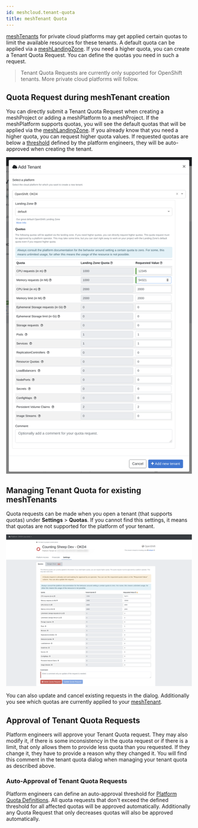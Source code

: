 ```yaml
---
id: meshcloud.tenant-quota
title: meshTenant Quota
---
```


[meshTenants](meshcloud.tenant) for private cloud platforms may get applied certain quotas to limit the available resources for these tenants.
A default quota can be applied via a [meshLandingZone](meshcloud.landing-zones). If you need a higher quota, you can create a Tenant Quota Request.
You can define the quotas you need in such a request.

> Tenant Quota Requests are currently only supported for OpenShift tenants. More private cloud platforms will follow.

## Quota Request during meshTenant creation

You can directly submit a Tenant Quota Request when creating a meshProject or adding a meshPlatform to a meshProject. If the meshPlatform supports quotas, you will see the default quotas that will be applied via the [meshLandingZone](meshcloud.landing-zones). If you already know that you need a higher quota, you can request higher quota values. If requested quotas are below a [threshold](#auto-approval-of-tenant-quota-requests) defined by the platform engineers, they will be auto-approved when creating the tenant.

![Create Tenant Quota Request](assets/tenants/tenant-quota-request.png)

## Managing Tenant Quota for existing meshTenants

Quota requests can be made when you open a tenant (that supports quotas) under **Settings** > **Quotas**.
If you cannot find this settings, it means that quotas are not supported for the platform of your tenant.

![Manage Tenant Quota](assets/tenants/manage-tenant-quota.png)

You can also update and cancel existing requests in the dialog. Additionally you see which quotas are currently applied to your [meshTenant](meshcloud.tenant).

## Approval of Tenant Quota Requests

Platform engineers will approve your Tenant Quota request. They may also modify it, if there is some inconsistency in the quota request or if there is a limit, that only
allows them to provide less quota than you requested. If they change it, they have to provide a reason why they changed it. You will find this comment in the tenant
quota dialog when managing your tenant quota as described above.

### Auto-Approval of Tenant Quota Requests

Platform engineers can define an auto-approval threshold for [Platform Quota Definitions](administration.platforms#manage-quota-definitions). All quota requests that don't exceed the defined threshold for all affected quotas will be approved automatically. Additionally any Quota Request that only decreases quotas will also be approved automatically.
